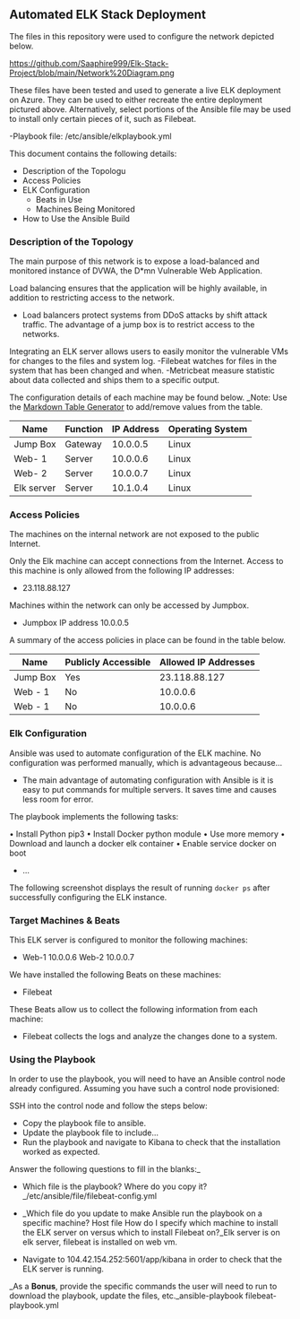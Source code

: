 ## Automated ELK Stack Deployment

The files in this repository were used to configure the network depicted below.

https://github.com/Saaphire999/Elk-Stack-Project/blob/main/Network%20Diagram.png

These files have been tested and used to generate a live ELK deployment on Azure. They can be used to either recreate the entire deployment pictured above. Alternatively, select portions of the Ansible file may be used to install only certain pieces of it, such as Filebeat.

  -Playbook file: /etc/ansible/elkplaybook.yml

This document contains the following details:
- Description of the Topologu
- Access Policies
- ELK Configuration
  - Beats in Use
  - Machines Being Monitored
- How to Use the Ansible Build


### Description of the Topology

The main purpose of this network is to expose a load-balanced and monitored instance of DVWA, the D*mn Vulnerable Web Application.

Load balancing ensures that the application will be highly available, in addition to restricting access to the network.
- Load balancers protect systems from DDoS attacks by shift attack traffic. The advantage of a jump box is to restrict access to the networks.

Integrating an ELK server allows users to easily monitor the vulnerable VMs for changes to the files and system log.
-Filebeat watches for files in the system that has been changed and when.
-Metricbeat measure statistic about data collected and ships them to a specific output.

The configuration details of each machine may be found below.
_Note: Use the [Markdown Table Generator](http://www.tablesgenerator.com/markdown_tables) to add/remove values from the table. 

| Name     | Function | IP Address | Operating System |
|----------|----------|------------|------------------|
| Jump Box | Gateway  | 10.0.0.5   | Linux            |
| Web- 1   |  Server  | 10.0.0.6   | Linux            |
| Web- 2   | Server   | 10.0.0.7   | Linux            |
|Elk server| Server   | 10.1.0.4   | Linux            |

### Access Policies

The machines on the internal network are not exposed to the public Internet. 

Only the Elk machine can accept connections from the Internet. Access to this machine is only allowed from the following IP addresses:
- 23.118.88.127

Machines within the network can only be accessed by Jumpbox.
- Jumpbox IP address 10.0.0.5

A summary of the access policies in place can be found in the table below.

| Name     | Publicly Accessible | Allowed IP Addresses |
|----------|---------------------|----------------------|
| Jump Box | Yes                 | 23.118.88.127        | 
| Web - 1  | No                  |   10.0.0.6           |
| Web - 1  | No                  |   10.0.0.6           |


### Elk Configuration

Ansible was used to automate configuration of the ELK machine. No configuration was performed manually, which is advantageous because...

- The main advantage of automating configuration with Ansible is it is easy to put commands for multiple servers. It saves time and causes less room for error.

The playbook implements the following tasks:
 
•	Install Python pip3
•	Install Docker python module
•	Use more memory
•	Download and launch a docker elk container
•	Enable service docker on boot
- ...

The following screenshot displays the result of running `docker ps` after successfully configuring the ELK instance.

### Target Machines & Beats

This ELK server is configured to monitor the following machines:
- Web-1 10.0.0.6 Web-2 10.0.0.7

We have installed the following Beats on these machines:
- Filebeat

These Beats allow us to collect the following information from each machine:
- Filebeat collects the logs and analyze the changes done to a system.

### Using the Playbook
In order to use the playbook, you will need to have an Ansible control node already configured. Assuming you have such a control node provisioned: 

SSH into the control node and follow the steps below:
- Copy the playbook file to ansible.
- Update the playbook file to include...
- Run the playbook and navigate to Kibana to check that the installation worked as expected.

Answer the following questions to fill in the blanks:_
- Which file is the playbook? Where do you copy it? _/etc/ansible/file/filebeat-config.yml

- _Which file do you update to make Ansible run the playbook on a specific machine? Host file How do I specify which machine to install the ELK server on versus which to install Filebeat on?_Elk server is on elk server, filebeat is installed on web vm.

- Navigate to 104.42.154.252:5601/app/kibana
 in order to check that the ELK server is running.

_As a **Bonus**, provide the specific commands the user will need to run to download the playbook, update the files, etc._ansible-playbook filebeat-playbook.yml
